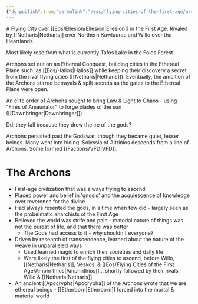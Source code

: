 ```yaml
---
{"dg-publish":true,"permalink":"/eos/flying-cities-of-the-first-age/archon/","updated":"2024-12-22T21:55:27.055-06:00"}
---
```


A Flying City over [[Eos/Ellesion/Ellesion\|Ellesion]] in the First Age. Rivaled by  [[Netharis\|Netharis]] over Northern Kawluurac and Willo over the Heartlands

Most likely rose from what is currently Tafos Lake in the Folos Forest

Archons set out on an Ethereal Conquest, building cities in the Ethereal Plane such  as [[Eos/Halios\|Halios]] while keeping their discovery a secret from the rival flying cities ([[Netharis\|Netharis]]). Eventually, the ambition of the Archons stirred betrayals & spilt secrets as the gates to the Ethereal Plane were open. 

An elite order of Archons sought to bring Law & Light to Chaos - using "Fires of Amaunator" to forge blades of the sun ([[Dawnbringer\|Dawnbringer]])

Ddi they fall because they drew the ire of the gods? 

Archons persisted past the Godswar, though they became quiet, lesser beings. Many went into hiding. Solyssia of Altrinios descends from a line of Archons. Some formed [[Factions/VFD\|VFD]].

# The Archons
- First-age civilization that was always trying to ascend
- Placed power and belief in 'gnosis' and the acquiescence of knowledge over reverence for the divine
- Had always resented the gods, in a time when few did - largely seen as the probelmatic anarchists of the First Age 
- Believed the world was strife and pain - material nature of things was not the purest of life, and that there was better 
	- The Gods had access to it - why shouldn't everyone?
- Driven by research of transcendence, learned about the nature of the weave in unparalleled ways 
	- Used learned magic to enrich their societies and daily life
	- Were likely the first of the flying cities to ascend, before Willo, [[Netharis\|Netharis]], Veskos, & [[Eos/Flying Cities of the First Age/Amphrithios\|Amphrithios]]... shortly followed by their rivals, Willo & [[Netharis\|Netharis]]
- An ancient [[Apocrypha\|Apocrypha]] of the Archons wrote that we are ethereal beings - [[Etherborn\|Etherborn]] forced into the mortal & material world
